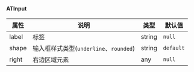 #### ATInput

| 属性     | 说明                               | 类型 | 默认值 |
| -------- | ---------------------------------- | ---- | ------ |
| label | 标签 | string  | `null` |
| shape | 输入框样式类型(`underline`、`rounded`) | string | `default` |
| right | 右边区域元素 | any  | `null` |
